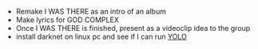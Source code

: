 
- Remake I WAS THERE as an intro of an album
- Make lyrics for GOD COMPLEX
- Once I WAS THERE is finished, present as a videoclip idea to the group
- install darknet on linux pc and see if I can run [YOLO](https://pjreddie.com/darknet/yolo/)